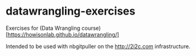# datawrangling-exercises

Exercises for (Data Wrangling course)[https://howisonlab.github.io/datawrangling/]

Intended to be used with nbgitpuller on the http://2i2c.com infrastructure.
